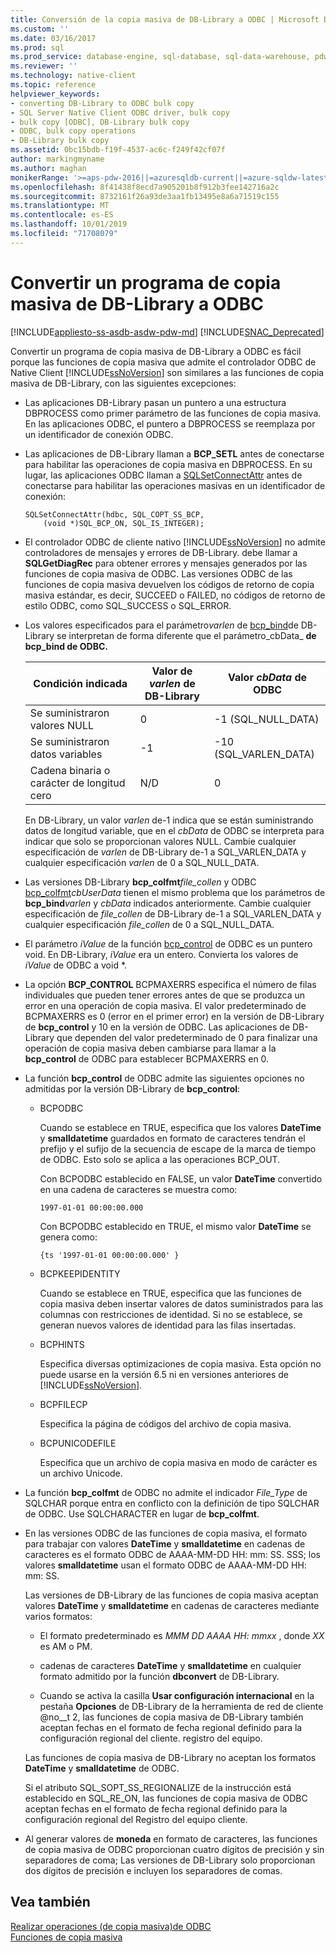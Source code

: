 ```yaml
---
title: Conversión de la copia masiva de DB-Library a ODBC | Microsoft Docs
ms.custom: ''
ms.date: 03/16/2017
ms.prod: sql
ms.prod_service: database-engine, sql-database, sql-data-warehouse, pdw
ms.reviewer: ''
ms.technology: native-client
ms.topic: reference
helpviewer_keywords:
- converting DB-Library to ODBC bulk copy
- SQL Server Native Client ODBC driver, bulk copy
- bulk copy [ODBC], DB-Library bulk copy
- ODBC, bulk copy operations
- DB-Library bulk copy
ms.assetid: 0bc15bdb-f19f-4537-ac6c-f249f42cf07f
author: markingmyname
ms.author: maghan
monikerRange: '>=aps-pdw-2016||=azuresqldb-current||=azure-sqldw-latest||>=sql-server-2016||=sqlallproducts-allversions||>=sql-server-linux-2017||=azuresqldb-mi-current'
ms.openlocfilehash: 8f41438f8ecd7a905201b8f912b3fee142716a2c
ms.sourcegitcommit: 8732161f26a93de3aa1fb13495e8a6a71519c155
ms.translationtype: MT
ms.contentlocale: es-ES
ms.lasthandoff: 10/01/2019
ms.locfileid: "71708079"
---
```

# <a name="converting-from-db-library-to-odbc-bulk-copy"></a>Convertir un programa de copia masiva de DB-Library a ODBC
[!INCLUDE[appliesto-ss-asdb-asdw-pdw-md](../../includes/appliesto-ss-asdb-asdw-pdw-md.md)]
[!INCLUDE[SNAC_Deprecated](../../includes/snac-deprecated.md)]

  Convertir un programa de copia masiva de DB-Library a ODBC es fácil porque las funciones de copia masiva que admite el controlador ODBC de Native Client [!INCLUDE[ssNoVersion](../../includes/ssnoversion-md.md)] son similares a las funciones de copia masiva de DB-Library, con las siguientes excepciones:  
  
-   Las aplicaciones DB-Library pasan un puntero a una estructura DBPROCESS como primer parámetro de las funciones de copia masiva. En las aplicaciones ODBC, el puntero a DBPROCESS se reemplaza por un identificador de conexión ODBC.  
  
-   Las aplicaciones de DB-Library llaman a **BCP_SETL** antes de conectarse para habilitar las operaciones de copia masiva en DBPROCESS. En su lugar, las aplicaciones ODBC llaman a [SQLSetConnectAttr](../../relational-databases/native-client-odbc-api/sqlsetconnectattr.md) antes de conectarse para habilitar las operaciones masivas en un identificador de conexión:  
  
    ```  
    SQLSetConnectAttr(hdbc, SQL_COPT_SS_BCP,  
        (void *)SQL_BCP_ON, SQL_IS_INTEGER);  
    ```  
  
-   El controlador ODBC de cliente nativo [!INCLUDE[ssNoVersion](../../includes/ssnoversion-md.md)] no admite controladores de mensajes y errores de DB-Library. debe llamar a **SQLGetDiagRec** para obtener errores y mensajes generados por las funciones de copia masiva de ODBC. Las versiones ODBC de las funciones de copia masiva devuelven los códigos de retorno de copia masiva estándar, es decir, SUCCEED o FAILED, no códigos de retorno de estilo ODBC, como SQL_SUCCESS o SQL_ERROR.  
  
-   Los valores especificados para el parámetro*varlen* de [bcp_bind](../../relational-databases/native-client-odbc-extensions-bulk-copy-functions/bcp-bind.md)de DB-Library se interpretan de forma diferente que el parámetro_cbData_ **de bcp_bind de ODBC.**  
  
    |Condición indicada|Valor de *varlen* de DB-Library|Valor *cbData* de ODBC|  
    |-------------------------|--------------------------------|-------------------------|  
    |Se suministraron valores NULL|0|-1 (SQL_NULL_DATA)|  
    |Se suministraron datos variables|-1|-10 (SQL_VARLEN_DATA)|  
    |Cadena binaria o carácter de longitud cero|N/D|0|  
  
     En DB-Library, un valor *varlen* de-1 indica que se están suministrando datos de longitud variable, que en el *cbData* de ODBC se interpreta para indicar que solo se proporcionan valores NULL. Cambie cualquier especificación de *varlen* de DB-Library de-1 a SQL_VARLEN_DATA y cualquier especificación *varlen* de 0 a SQL_NULL_DATA.  
  
-   Las versiones DB-Library **bcp_colfmt**_file_collen_ y ODBC [bcp_colfmt](../../relational-databases/native-client-odbc-extensions-bulk-copy-functions/bcp-colfmt.md)*cbUserData* tienen el mismo problema que los parámetros de **bcp_bind**_varlen_ y *cbData* indicados anteriormente. Cambie cualquier especificación de *file_collen* de DB-Library de-1 a SQL_VARLEN_DATA y cualquier especificación *file_collen* de 0 a SQL_NULL_DATA.  
  
-   El parámetro *iValue* de la función [bcp_control](../../relational-databases/native-client-odbc-extensions-bulk-copy-functions/bcp-control.md) de ODBC es un puntero void. En DB-Library, *iValue* era un entero. Convierta los valores de *iValue* de ODBC a void *.  
  
-   La opción **BCP_CONTROL** BCPMAXERRS especifica el número de filas individuales que pueden tener errores antes de que se produzca un error en una operación de copia masiva. El valor predeterminado de BCPMAXERRS es 0 (error en el primer error) en la versión de DB-Library de **bcp_control** y 10 en la versión de ODBC. Las aplicaciones de DB-Library que dependen del valor predeterminado de 0 para finalizar una operación de copia masiva deben cambiarse para llamar a la **bcp_control** de ODBC para establecer BCPMAXERRS en 0.  
  
-   La función **bcp_control** de ODBC admite las siguientes opciones no admitidas por la versión DB-Library de **bcp_control**:  
  
    -   BCPODBC  
  
         Cuando se establece en TRUE, especifica que los valores **DateTime** y **smalldatetime** guardados en formato de caracteres tendrán el prefijo y el sufijo de la secuencia de escape de la marca de tiempo de ODBC. Esto solo se aplica a las operaciones BCP_OUT.  
  
         Con BCPODBC establecido en FALSE, un valor **DateTime** convertido en una cadena de caracteres se muestra como:  
  
        ```  
        1997-01-01 00:00:00.000  
        ```  
  
         Con BCPODBC establecido en TRUE, el mismo valor **DateTime** se genera como:  
  
        ```  
        {ts '1997-01-01 00:00:00.000' }  
        ```  
  
    -   BCPKEEPIDENTITY  
  
         Cuando se establece en TRUE, especifica que las funciones de copia masiva deben insertar valores de datos suministrados para las columnas con restricciones de identidad. Si no se establece, se generan nuevos valores de identidad para las filas insertadas.  
  
    -   BCPHINTS  
  
         Especifica diversas optimizaciones de copia masiva. Esta opción no puede usarse en la versión 6.5 ni en versiones anteriores de [!INCLUDE[ssNoVersion](../../includes/ssnoversion-md.md)].  
  
    -   BCPFILECP  
  
         Especifica la página de códigos del archivo de copia masiva.  
  
    -   BCPUNICODEFILE  
  
         Especifica que un archivo de copia masiva en modo de carácter es un archivo Unicode.  
  
-   La función **bcp_colfmt** de ODBC no admite el indicador *File_Type* de SQLCHAR porque entra en conflicto con la definición de tipo SQLCHAR de ODBC. Use SQLCHARACTER en lugar de **bcp_colfmt**.  
  
-   En las versiones ODBC de las funciones de copia masiva, el formato para trabajar con valores **DateTime** y **smalldatetime** en cadenas de caracteres es el formato ODBC de AAAA-MM-DD HH: mm: SS. SSS; los valores **smalldatetime** usan el formato ODBC de AAAA-MM-DD HH: mm: SS.  
  
     Las versiones de DB-Library de las funciones de copia masiva aceptan valores **DateTime** y **smalldatetime** en cadenas de caracteres mediante varios formatos:  
  
    -   El formato predeterminado es *MMM DD AAAA HH: mmxx* , donde *XX* es AM o PM.  
  
    -   cadenas de caracteres **DateTime** y **smalldatetime** en cualquier formato admitido por la función **dbconvert** de DB-Library.  
  
    -   Cuando se activa la casilla **Usar configuración internacional** en la pestaña **Opciones** de DB-Library de la herramienta de red de cliente @no__t 2, las funciones de copia masiva de DB-Library también aceptan fechas en el formato de fecha regional definido para la configuración regional del cliente. registro del equipo.  
  
     Las funciones de copia masiva de DB-Library no aceptan los formatos **DateTime** y **smalldatetime** de ODBC.  
  
     Si el atributo SQL_SOPT_SS_REGIONALIZE de la instrucción está establecido en SQL_RE_ON, las funciones de copia masiva de ODBC aceptan fechas en el formato de fecha regional definido para la configuración regional del Registro del equipo cliente.  
  
-   Al generar valores de **moneda** en formato de caracteres, las funciones de copia masiva de ODBC proporcionan cuatro dígitos de precisión y sin separadores de coma; Las versiones de DB-Library solo proporcionan dos dígitos de precisión e incluyen los separadores de comas.  
  
## <a name="see-also"></a>Vea también  
 [Realizar operaciones &#40;de copia masiva&#41;de ODBC](../../relational-databases/native-client-odbc-bulk-copy-operations/performing-bulk-copy-operations-odbc.md)   
 [Funciones de copia masiva](../../relational-databases/native-client-odbc-extensions-bulk-copy-functions/sql-server-driver-extensions-bulk-copy-functions.md)  
  
  

